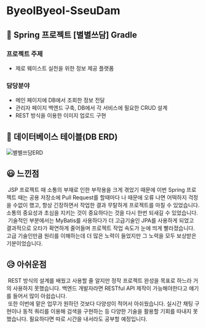 # ByeolByeol-SseuDam
## 🔗 Spring 프로젝트 [별별쓰담] Gradle

### 프로젝트 주제
- 제로 웨이스트 실천을 위한 정보 제공 플랫폼

### 담당분야
- 메인 페이지에 DB에서 조회한 정보 전달
- 관리자 페이지 백엔드 구축, DB에서 각 서비스에 필요한 CRUD 설계
- REST 방식을 이용한 이미지 업로드 구현

## 🔎 데이터베이스 테이블(DB ERD)
![별별쓰담ERD](https://user-images.githubusercontent.com/105581479/209524001-ae9dfa7e-8716-4c41-8e16-b965d218a14d.png)

## 😃 느낀점
&nbsp;JSP 프로젝트 때 소통의 부재로 인한 부작용을 크게 겪었기 때문에 이번 Spring 프로젝트 때는 공용 저장소에 Pull Request를 할때마다 나 때문에 오류 나면 어떡하지 걱정을 수없이 했고, 항상 긴장하면서 작업한 결과 무탈하게 프로젝트를 마칠 수 있었습니다. 소통의 중요성과 초심을 지키는 것이 중요하다는 것을 다시 한번 되새길 수 있었습니다.   
&nbsp;기술적인 부분에서는 MyBatis를 사용하다가 더 고급기술인 JPA를 사용하게 되었고 결과적으로 오타가 확연하게 줄어들며 프로젝트 작업 속도가 눈에 띄게 빨라졌습니다. 고급 기술인만큼 원리를 이해하는데 더 많은 노력이 들었지만 그 노력을 모두 보상받은 기분이었습니다. 

## 😥 아쉬운점
&nbsp;REST 방식의 설계를 배웠고 사용할 줄 알지만 정작 프로젝트 완성을 목표로 하느라 거의 사용하지 못했습니다. 백엔드 개발자라면 RESTful API 제작이 가능해야한다고 얘기를 들어서 많이 아쉽습니다.   
&nbsp;또한 이번에 맡은 업무가 원하던 것보다 다양성이 적어서 아쉬웠습니다. 실시간 채팅 구현이나 동적 쿼리를 이용해 검색을 구현하는 등 다양한 기술을 활용할 기회를 따내지 못했습니다. 필요하다면 따로 시간을 내서라도 공부할 예정입니다.
